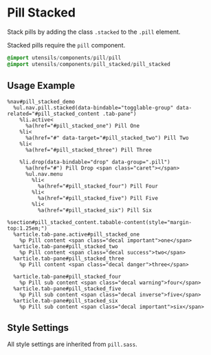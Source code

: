 
# Pill Stacked
Stack pills by adding the class `.stacked` to the `.pill` element.

Stacked pills require the `pill` component.

```sass
@import utensils/components/pill/pill
@import utensils/components/pill_stacked/pill_stacked
```

## Usage Example

<!--~ markup/pill-stacked.html.haml -->
```haml
%nav#pill_stacked_demo
  %ul.nav.pill.stacked(data-bindable="togglable-group" data-related="#pill_stacked_content .tab-pane")
    %li.active<
      %a(href="#pill_stacked_one") Pill One
    %li<
      %a(href="#" data-target="#pill_stacked_two") Pill Two
    %li<
      %a(href="#pill_stacked_three") Pill Three

    %li.drop(data-bindable="drop" data-group=".pill")
      %a(href="#") Pill Drop <span class="caret"></span>
      %ul.nav.menu
        %li<
          %a(href="#pill_stacked_four") Pill Four
        %li<
          %a(href="#pill_stacked_five") Pill Five
        %li<
          %a(href="#pill_stacked_six") Pill Six

%section#pill_stacked_content.tabable-content(style="margin-top:1.25em;")
  %article.tab-pane.active#pill_stacked_one
    %p Pill content <span class="decal important">one</span>
  %article.tab-pane#pill_stacked_two
    %p Pill content <span class="decal success">two</span>
  %article.tab-pane#pill_stacked_three
    %p Pill content <span class="decal danger">three</span>

  %article.tab-pane#pill_stacked_four
    %p Pill sub content <span class="decal warning">four</span>
  %article.tab-pane#pill_stacked_five
    %p Pill sub content <span class="decal inverse">five</span>
  %article.tab-pane#pill_stacked_six
    %p Pill sub content <span class="decal important">six</span>
```
<!-- end -->

## Style Settings
All style settings are inherited from `pill.sass`.

